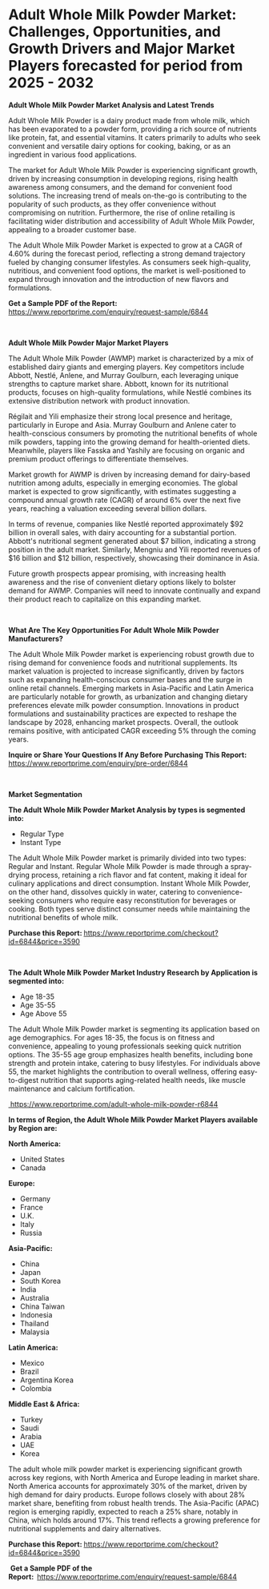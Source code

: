 <p><h1>Adult Whole Milk Powder Market: Challenges, Opportunities, and Growth Drivers and Major Market Players forecasted for period from 2025 - 2032</h1></p><p><strong>Adult Whole Milk Powder Market Analysis and Latest Trends</strong></p>
<p><p>Adult Whole Milk Powder is a dairy product made from whole milk, which has been evaporated to a powder form, providing a rich source of nutrients like protein, fat, and essential vitamins. It caters primarily to adults who seek convenient and versatile dairy options for cooking, baking, or as an ingredient in various food applications.</p><p>The market for Adult Whole Milk Powder is experiencing significant growth, driven by increasing consumption in developing regions, rising health awareness among consumers, and the demand for convenient food solutions. The increasing trend of meals on-the-go is contributing to the popularity of such products, as they offer convenience without compromising on nutrition. Furthermore, the rise of online retailing is facilitating wider distribution and accessibility of Adult Whole Milk Powder, appealing to a broader customer base.</p><p>The Adult Whole Milk Powder Market is expected to grow at a CAGR of 4.60% during the forecast period, reflecting a strong demand trajectory fueled by changing consumer lifestyles. As consumers seek high-quality, nutritious, and convenient food options, the market is well-positioned to expand through innovation and the introduction of new flavors and formulations.</p></p>
<p><strong>Get a Sample PDF of the Report:&nbsp;</strong> <a href="https://www.reportprime.com/enquiry/request-sample/6844?utm_campaign=4521&utm_medium=2&utm_source=Github&utm_content=ia&utm_term=16052025&utm_id=adult-whole-milk-powder">https://www.reportprime.com/enquiry/request-sample/6844</a></p>
<p>&nbsp;</p>
<p><strong>Adult Whole Milk Powder Major Market Players</strong></p>
<p><p>The Adult Whole Milk Powder (AWMP) market is characterized by a mix of established dairy giants and emerging players. Key competitors include Abbott, Nestlé, Anlene, and Murray Goulburn, each leveraging unique strengths to capture market share. Abbott, known for its nutritional products, focuses on high-quality formulations, while Nestlé combines its extensive distribution network with product innovation. </p><p>Régilait and Yili emphasize their strong local presence and heritage, particularly in Europe and Asia. Murray Goulburn and Anlene cater to health-conscious consumers by promoting the nutritional benefits of whole milk powders, tapping into the growing demand for health-oriented diets. Meanwhile, players like Fasska and Yashily are focusing on organic and premium product offerings to differentiate themselves.</p><p>Market growth for AWMP is driven by increasing demand for dairy-based nutrition among adults, especially in emerging economies. The global market is expected to grow significantly, with estimates suggesting a compound annual growth rate (CAGR) of around 6% over the next five years, reaching a valuation exceeding several billion dollars.</p><p>In terms of revenue, companies like Nestlé reported approximately $92 billion in overall sales, with dairy accounting for a substantial portion. Abbott's nutritional segment generated about $7 billion, indicating a strong position in the adult market. Similarly, Mengniu and Yili reported revenues of $16 billion and $12 billion, respectively, showcasing their dominance in Asia.</p><p>Future growth prospects appear promising, with increasing health awareness and the rise of convenient dietary options likely to bolster demand for AWMP. Companies will need to innovate continually and expand their product reach to capitalize on this expanding market.</p></p>
<p>&nbsp;</p>
<p><strong>What Are The Key Opportunities For Adult Whole Milk Powder Manufacturers?</strong></p>
<p><p>The Adult Whole Milk Powder market is experiencing robust growth due to rising demand for convenience foods and nutritional supplements. Its market valuation is projected to increase significantly, driven by factors such as expanding health-conscious consumer bases and the surge in online retail channels. Emerging markets in Asia-Pacific and Latin America are particularly notable for growth, as urbanization and changing dietary preferences elevate milk powder consumption. Innovations in product formulations and sustainability practices are expected to reshape the landscape by 2028, enhancing market prospects. Overall, the outlook remains positive, with anticipated CAGR exceeding 5% through the coming years.</p></p>
<p><strong>Inquire or Share Your Questions If Any Before Purchasing This Report:</strong> <a href="https://www.reportprime.com/enquiry/pre-order/6844?utm_campaign=4521&utm_medium=2&utm_source=Github&utm_content=ia&utm_term=16052025&utm_id=adult-whole-milk-powder">https://www.reportprime.com/enquiry/pre-order/6844</a></p>
<p>&nbsp;</p>
<p><strong>Market Segmentation</strong></p>
<p><strong>The Adult Whole Milk Powder Market Analysis by types is segmented into:</strong></p>
<p><ul><li>Regular Type</li><li>Instant Type</li></ul></p>
<p><p>The Adult Whole Milk Powder market is primarily divided into two types: Regular and Instant. Regular Whole Milk Powder is made through a spray-drying process, retaining a rich flavor and fat content, making it ideal for culinary applications and direct consumption. Instant Whole Milk Powder, on the other hand, dissolves quickly in water, catering to convenience-seeking consumers who require easy reconstitution for beverages or cooking. Both types serve distinct consumer needs while maintaining the nutritional benefits of whole milk.</p></p>
<p><strong>Purchase this Report:&nbsp;</strong><a href="https://www.reportprime.com/checkout?id=6844&price=3590&utm_campaign=4521&utm_medium=2&utm_source=Github&utm_content=ia&utm_term=16052025&utm_id=adult-whole-milk-powder">https://www.reportprime.com/checkout?id=6844&price=3590</a></p>
<p>&nbsp;</p>
<p><strong>The Adult Whole Milk Powder Market Industry Research by Application is segmented into:</strong></p>
<p><ul><li>Age 18-35</li><li>Age 35-55</li><li>Age Above 55</li></ul></p>
<p><p>The Adult Whole Milk Powder market is segmenting its application based on age demographics. For ages 18-35, the focus is on fitness and convenience, appealing to young professionals seeking quick nutrition options. The 35-55 age group emphasizes health benefits, including bone strength and protein intake, catering to busy lifestyles. For individuals above 55, the market highlights the contribution to overall wellness, offering easy-to-digest nutrition that supports aging-related health needs, like muscle maintenance and calcium fortification.</p></p>
<p><a href="https://www.reportprime.com/adult-whole-milk-powder-r6844?utm_campaign=4521&utm_medium=2&utm_source=Github&utm_content=ia&utm_term=16052025&utm_id=adult-whole-milk-powder">&nbsp;https://www.reportprime.com/adult-whole-milk-powder-r6844</a></p>
<p><strong>In terms of Region, the Adult Whole Milk Powder Market Players available by Region are:</strong></p>
<p>
    <p> <strong> North America: </strong>
        <ul>
            <li>United States</li>
            <li>Canada</li>
        </ul>
        </p> 
    <p> <strong> Europe: </strong>
        <ul>
            <li>Germany</li>
            <li>France</li>
            <li>U.K.</li>
            <li>Italy</li>
            <li>Russia</li>
        </ul>
        </p> 
    <p> <strong> Asia-Pacific: </strong>
        <ul>
            <li>China</li>
            <li>Japan</li>
            <li>South Korea</li>
            <li>India</li>
            <li>Australia</li>
            <li>China Taiwan</li>
            <li>Indonesia</li>
            <li>Thailand</li>
            <li>Malaysia</li>
        </ul>
        </p> 
    <p> <strong> Latin America: </strong>
        <ul>
            <li>Mexico</li>
            <li>Brazil</li>
            <li>Argentina Korea</li>
            <li>Colombia</li>
        </ul>
        </p> 
    <p> <strong> Middle East & Africa: </strong>
        <ul>
            <li>Turkey</li>
            <li>Saudi</li>
            <li>Arabia</li>
            <li>UAE</li>
            <li>Korea</li>
        </ul>
    </p>
    </p>
<p><p>The adult whole milk powder market is experiencing significant growth across key regions, with North America and Europe leading in market share. North America accounts for approximately 30% of the market, driven by high demand for dairy products. Europe follows closely with about 28% market share, benefiting from robust health trends. The Asia-Pacific (APAC) region is emerging rapidly, expected to reach a 25% share, notably in China, which holds around 17%. This trend reflects a growing preference for nutritional supplements and dairy alternatives.</p></p>
<p><strong>Purchase this Report: </strong><a href="https://www.reportprime.com/checkout?id=6844&price=3590&utm_campaign=4521&utm_medium=2&utm_source=Github&utm_content=ia&utm_term=16052025&utm_id=adult-whole-milk-powder">https://www.reportprime.com/checkout?id=6844&price=3590</a></p>
<p>&nbsp;<strong>Get a Sample PDF of the Report:&nbsp;&nbsp;</strong><a href="https://www.reportprime.com/enquiry/request-sample/6844?utm_campaign=4521&utm_medium=2&utm_source=Github&utm_content=ia&utm_term=16052025&utm_id=adult-whole-milk-powder">https://www.reportprime.com/enquiry/request-sample/6844</a></p>
<p><strong></strong></p>
<p><p></p><p></p><p></p></p>